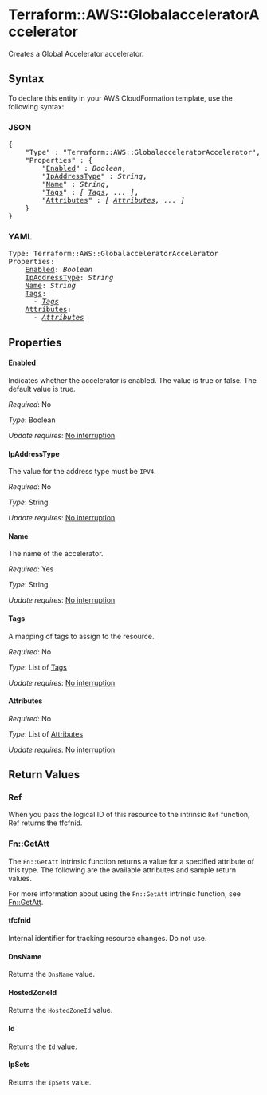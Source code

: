 # Terraform::AWS::GlobalacceleratorAccelerator

Creates a Global Accelerator accelerator.

## Syntax

To declare this entity in your AWS CloudFormation template, use the following syntax:

### JSON

<pre>
{
    "Type" : "Terraform::AWS::GlobalacceleratorAccelerator",
    "Properties" : {
        "<a href="#enabled" title="Enabled">Enabled</a>" : <i>Boolean</i>,
        "<a href="#ipaddresstype" title="IpAddressType">IpAddressType</a>" : <i>String</i>,
        "<a href="#name" title="Name">Name</a>" : <i>String</i>,
        "<a href="#tags" title="Tags">Tags</a>" : <i>[ <a href="tags.md">Tags</a>, ... ]</i>,
        "<a href="#attributes" title="Attributes">Attributes</a>" : <i>[ <a href="attributes.md">Attributes</a>, ... ]</i>
    }
}
</pre>

### YAML

<pre>
Type: Terraform::AWS::GlobalacceleratorAccelerator
Properties:
    <a href="#enabled" title="Enabled">Enabled</a>: <i>Boolean</i>
    <a href="#ipaddresstype" title="IpAddressType">IpAddressType</a>: <i>String</i>
    <a href="#name" title="Name">Name</a>: <i>String</i>
    <a href="#tags" title="Tags">Tags</a>: <i>
      - <a href="tags.md">Tags</a></i>
    <a href="#attributes" title="Attributes">Attributes</a>: <i>
      - <a href="attributes.md">Attributes</a></i>
</pre>

## Properties

#### Enabled

Indicates whether the accelerator is enabled. The value is true or false. The default value is true.

_Required_: No

_Type_: Boolean

_Update requires_: [No interruption](https://docs.aws.amazon.com/AWSCloudFormation/latest/UserGuide/using-cfn-updating-stacks-update-behaviors.html#update-no-interrupt)

#### IpAddressType

The value for the address type must be `IPV4`.

_Required_: No

_Type_: String

_Update requires_: [No interruption](https://docs.aws.amazon.com/AWSCloudFormation/latest/UserGuide/using-cfn-updating-stacks-update-behaviors.html#update-no-interrupt)

#### Name

The name of the accelerator.

_Required_: Yes

_Type_: String

_Update requires_: [No interruption](https://docs.aws.amazon.com/AWSCloudFormation/latest/UserGuide/using-cfn-updating-stacks-update-behaviors.html#update-no-interrupt)

#### Tags

A mapping of tags to assign to the resource.

_Required_: No

_Type_: List of <a href="tags.md">Tags</a>

_Update requires_: [No interruption](https://docs.aws.amazon.com/AWSCloudFormation/latest/UserGuide/using-cfn-updating-stacks-update-behaviors.html#update-no-interrupt)

#### Attributes

_Required_: No

_Type_: List of <a href="attributes.md">Attributes</a>

_Update requires_: [No interruption](https://docs.aws.amazon.com/AWSCloudFormation/latest/UserGuide/using-cfn-updating-stacks-update-behaviors.html#update-no-interrupt)

## Return Values

### Ref

When you pass the logical ID of this resource to the intrinsic `Ref` function, Ref returns the tfcfnid.

### Fn::GetAtt

The `Fn::GetAtt` intrinsic function returns a value for a specified attribute of this type. The following are the available attributes and sample return values.

For more information about using the `Fn::GetAtt` intrinsic function, see [Fn::GetAtt](https://docs.aws.amazon.com/AWSCloudFormation/latest/UserGuide/intrinsic-function-reference-getatt.html).

#### tfcfnid

Internal identifier for tracking resource changes. Do not use.

#### DnsName

Returns the <code>DnsName</code> value.

#### HostedZoneId

Returns the <code>HostedZoneId</code> value.

#### Id

Returns the <code>Id</code> value.

#### IpSets

Returns the <code>IpSets</code> value.

